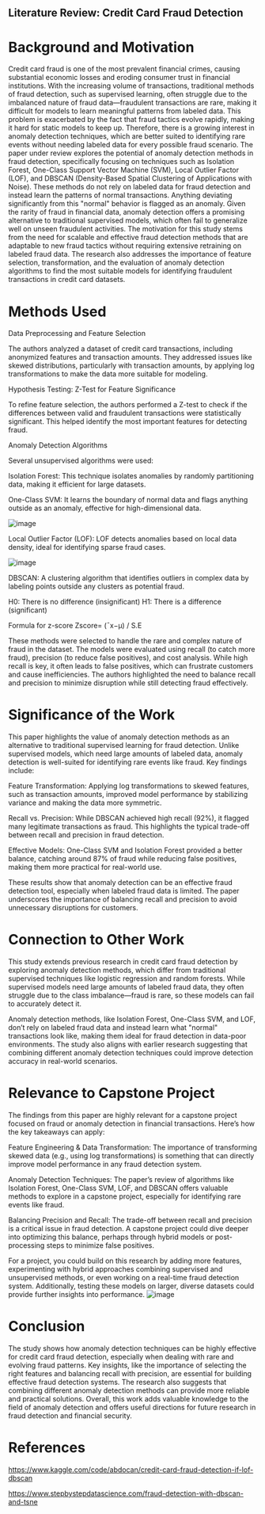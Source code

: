 ## Literature Review: Credit Card Fraud Detection 
# Background and Motivation
Credit card fraud is one of the most prevalent financial crimes, causing substantial economic losses and eroding consumer trust in financial institutions. With the increasing volume of transactions, traditional methods of fraud detection, such as supervised learning, often struggle due to the imbalanced nature of fraud data—fraudulent transactions are rare, making it difficult for models to learn meaningful patterns from labeled data. This problem is exacerbated by the fact that fraud tactics evolve rapidly, making it hard for static models to keep up. Therefore, there is a growing interest in anomaly detection techniques, which are better suited to identifying rare events without needing labeled data for every possible fraud scenario.
The paper under review explores the potential of anomaly detection methods in fraud detection, specifically focusing on techniques such as Isolation Forest, One-Class Support Vector Machine (SVM), Local Outlier Factor (LOF), and DBSCAN (Density-Based Spatial Clustering of Applications with Noise). These methods do not rely on labeled data for fraud detection and instead learn the patterns of normal transactions. Anything deviating significantly from this "normal" behavior is flagged as an anomaly. Given the rarity of fraud in financial data, anomaly detection offers a promising alternative to traditional supervised models, which often fail to generalize well on unseen fraudulent activities.
The motivation for this study stems from the need for scalable and effective fraud detection methods that are adaptable to new fraud tactics without requiring extensive retraining on labeled fraud data. The research also addresses the importance of feature selection, transformation, and the evaluation of anomaly detection algorithms to find the most suitable models for identifying fraudulent transactions in credit card datasets.

# Methods Used

Data Preprocessing and Feature Selection

The authors analyzed a dataset of credit card transactions, including anonymized features and transaction amounts. They addressed issues like skewed distributions, particularly with transaction amounts, by applying log transformations to make the data more suitable for modeling.

Hypothesis Testing: Z-Test for Feature Significance

To refine feature selection, the authors performed a Z-test to check if the differences between valid and fraudulent transactions were statistically significant. This helped identify the most important features for detecting fraud.

Anomaly Detection Algorithms

Several unsupervised algorithms were used:

Isolation Forest: This technique isolates anomalies by randomly partitioning data, making it efficient for large datasets.

One-Class SVM: It learns the boundary of normal data and flags anything outside as an anomaly, effective for high-dimensional data.

![image](https://github.com/user-attachments/assets/def6c297-98e1-4396-b77e-8c14943158c9)


Local Outlier Factor (LOF): LOF detects anomalies based on local data density, ideal for identifying sparse fraud cases.

![image](https://github.com/user-attachments/assets/71ab796e-85cb-4a33-894f-9c9ea929f311)


DBSCAN: A clustering algorithm that identifies outliers in complex data by labeling points outside any clusters as potential fraud.

H0: There is no difference (insignificant)
H1: There is a difference (significant)

Formula for z-score
Zscore= (¯x−μ) / S.E

These methods were selected to handle the rare and complex nature of fraud in the dataset.
The models were evaluated using recall (to catch more fraud), precision (to reduce false positives), and cost analysis. While high recall is key, it often leads to false positives, which can frustrate customers and cause inefficiencies. The authors highlighted the need to balance recall and precision to minimize disruption while still detecting fraud effectively.

# Significance of the Work
This paper highlights the value of anomaly detection methods as an alternative to traditional supervised learning for fraud detection. Unlike supervised models, which need large amounts of labeled data, anomaly detection is well-suited for identifying rare events like fraud. Key findings include:

Feature Transformation: Applying log transformations to skewed features, such as transaction amounts, improved model performance by stabilizing variance and making the data more symmetric.

Recall vs. Precision: While DBSCAN achieved high recall (92%), it flagged many legitimate transactions as fraud. This highlights the typical trade-off between recall and precision in fraud detection.

Effective Models: One-Class SVM and Isolation Forest provided a better balance, catching around 87% of fraud while reducing false positives, making them more practical for real-world use.

These results show that anomaly detection can be an effective fraud detection tool, especially when labeled fraud data is limited. The paper underscores the importance of balancing recall and precision to avoid unnecessary disruptions for customers.

# Connection to Other Work
This study extends previous research in credit card fraud detection by exploring anomaly detection methods, which differ from traditional supervised techniques like logistic regression and random forests. While supervised models need large amounts of labeled fraud data, they often struggle due to the class imbalance—fraud is rare, so these models can fail to accurately detect it.

Anomaly detection methods, like Isolation Forest, One-Class SVM, and LOF, don’t rely on labeled fraud data and instead learn what "normal" transactions look like, making them ideal for fraud detection in data-poor environments. The study also aligns with earlier research suggesting that combining different anomaly detection techniques could improve detection accuracy in real-world scenarios.

# Relevance to Capstone Project
The findings from this paper are highly relevant for a capstone project focused on fraud or anomaly detection in financial transactions. Here’s how the key takeaways can apply:

Feature Engineering & Data Transformation: The importance of transforming skewed data (e.g., using log transformations) is something that can directly improve model performance in any fraud detection system.

Anomaly Detection Techniques: The paper’s review of algorithms like Isolation Forest, One-Class SVM, LOF, and DBSCAN offers valuable methods to explore in a capstone project, especially for identifying rare events like fraud.

Balancing Precision and Recall: The trade-off between recall and precision is a critical issue in fraud detection. A capstone project could dive deeper into optimizing this balance, perhaps through hybrid models or post-processing steps to minimize false positives.

For a project, you could build on this research by adding more features, experimenting with hybrid approaches combining supervised and unsupervised methods, or even working on a real-time fraud detection system. Additionally, testing these models on larger, diverse datasets could provide further insights into performance.
![image](https://github.com/user-attachments/assets/7fc062a0-4630-4767-bfa1-32525fa48477)


# Conclusion

The study shows how anomaly detection techniques can be highly effective for credit card fraud detection, especially when dealing with rare and evolving fraud patterns. Key insights, like the importance of selecting the right features and balancing recall with precision, are essential for building effective fraud detection systems. The research also suggests that combining different anomaly detection methods can provide more reliable and practical solutions. Overall, this work adds valuable knowledge to the field of anomaly detection and offers useful directions for future research in fraud detection and financial security.

# References
https://www.kaggle.com/code/abdocan/credit-card-fraud-detection-if-lof-dbscan

https://www.stepbystepdatascience.com/fraud-detection-with-dbscan-and-tsne






